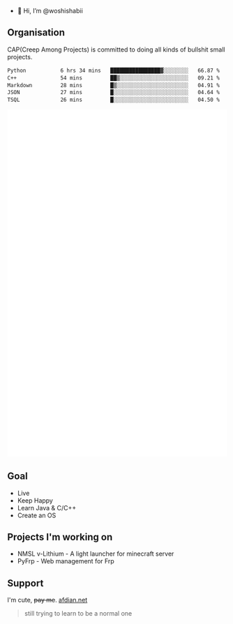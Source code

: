 - 👋 Hi, I’m @woshishabii

## Organisation

CAP(Creep Among Projects) is committed to doing all kinds of bullshit small projects.

<!--START_SECTION:waka-->

```txt
Python           6 hrs 34 mins   ████████████████▓░░░░░░░░   66.87 %
C++              54 mins         ██▒░░░░░░░░░░░░░░░░░░░░░░   09.21 %
Markdown         28 mins         █▒░░░░░░░░░░░░░░░░░░░░░░░   04.91 %
JSON             27 mins         █░░░░░░░░░░░░░░░░░░░░░░░░   04.64 %
TSQL             26 mins         █░░░░░░░░░░░░░░░░░░░░░░░░   04.50 %
```

<!--END_SECTION:waka-->

![card](https://github.com/woshishabii/netease-cloud-music-card/blob/main/card.svg)

## Goal
- Live
- Keep Happy
- Learn Java & C/C++
- Create an OS

## Projects I'm working on

- NMSL v-Lithium - A light launcher for minecraft server
- PyFrp - Web management for Frp


## Support
I'm cute, ~~pay me~~.
[afdian.net](https://afdian.net/a/woshishabi)

> still trying to learn to be a normal one

<!---
woshishabii/woshishabii is a ✨ special ✨ repository because its `README.md` (this file) appears on your GitHub profile.
You can click the Preview link to take a look at your changes.
--->
